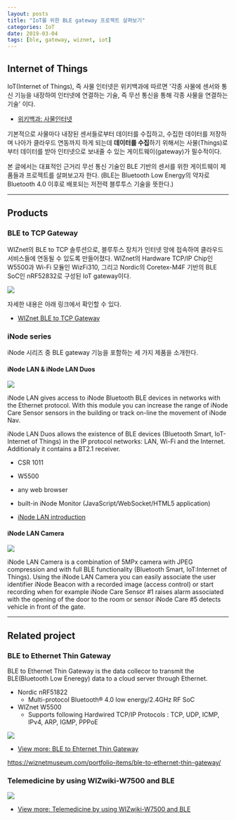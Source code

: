 ```yaml
---
layout: posts
title: "IoT를 위한 BLE gateway 프로젝트 살펴보기"
categories: IoT
date: 2019-03-04
tags: [ble, gateway, wiznet, iot]
---
```


## Internet of Things

IoT(Internet of Things), 즉 사물 인터넷은 위키백과에 따르면 '각종 사물에 센서와 통신 기능을 내장하여 인터넷에 연결하는 기술, 즉 무선 통신을 통해 각종 사물을 연결하는 기술' 이다.

- [위키백과: 사물인터넷](https://ko.wikipedia.org/wiki/%EC%82%AC%EB%AC%BC%EC%9D%B8%ED%84%B0%EB%84%B7)

기본적으로 사물마다 내장된 센서들로부터 데이터를 수집하고, 수집한 데이터를 저장하며 나아가 클라우드 연동까지 하게 되는데
**데이터를 수집**하기 위해서는 사물(Things)로부터 데이터를 받아 인터넷으로 보내줄 수 있는 게이트웨이(gateway)가 필수적이다.

본 글에서는 대표적인 근거리 무선 통신 기술인 BLE 기반의 센서를 위한 게이트웨이 제품들과 프로젝트를 살펴보고자 한다. (BLE는 Bluetooth Low Energy의 약자로 Bluetooth 4.0 이후로 배포되는 저전력 블루투스 기술을 뜻한다.)

---

## Products

### BLE to TCP Gateway

WIZnet의 BLE to TCP 솔루션으로, 블루투스 장치가 인터넷 망에 접속하여 클라우드 서비스들에 연동될 수 있도록 만들어졌다.
WIZnet의 Hardware TCP/IP Chip인 W5500과 Wi-Fi 모듈인 WizFi310, 그리고 Nordic의 Coretex-M4F 기반의 BLE SoC인 nRF52832로 구성된 IoT gateway이다.

<img src="http://wiznetacademy.com/wp/wp-content/uploads/2016/10/ble_tcp_5.jpg">

자세한 내용은 아래 링크에서 확인할 수 있다.

- [WIZnet BLE to TCP Gateway](https://wiznetmuseum.com/portfolio-items/2-ble-to-tcp-gateway/)

### iNode series

iNode 시리즈 중 BLE gateway 기능을 포함하는 세 가지 제품을 소개한다.


#### iNode LAN & iNode LAN Duos

<img src="https://wiznetmuseum.com/wp/wp-content/uploads/2019/02/iNode_LAN_71_1200.jpg">

iNode LAN gives access to iNode Bluetooth BLE devices in networks with the Ethernet protocol. With this module you can increase the range of iNode Care Sensor sensors in the building or track on-line the movement of iNode Nav.

iNode LAN Duos allows the existence of BLE devices (Bluetooth Smart, IoT-Internet of Things) in the IP protocol networks: LAN, Wi-Fi and the Internet. Additionaly it contains a BT2.1 receiver.

- CSR 1011
- W5500

- any web browser
- built-in iNode Monitor (JavaScript/WebSocket/HTML5 application)


- [iNode LAN introduction](https://wiznetmuseum.com/portfolio-items/inode-lan-bluetooth-gateway/)


#### iNode LAN Camera

<img src="https://inode.pl/images/inode/0-1000/iNode-LAN-Camera_%5B181%5D_1200.jpg?&width=300">

iNode LAN Camera is a combination of 5MPx camera with JPEG compression and with full BLE functionality (Bluetooth Smart, IoT:Internet of Things). Using the iNode LAN Camera you can easily associate the user identifier iNode Beacon with a recorded image (access control) or start recording when for example iNode Care Sensor #1 raises alarm associated with the opening of the door to the room or sensor iNode Care #5 detects vehicle in front of the gate.

---

## Related project

### BLE to Ethernet Thin Gateway

BLE to Ethernet Thin Gateway is the data collecor to transmit the BLE(Bluetooth Low Eneregy) data to a cloud server through Ethernet.

- Nordic nRF51822
  - Multi-protocol Bluetooth® 4.0 low energy/2.4GHz RF SoC
- WIZnet W5500
  - Supports following Hardwired TCP/IP Protocols : TCP, UDP, ICMP, IPv4, ARP, IGMP, PPPoE

<img src="https://wiznetmuseum.com/wp/wp-content/uploads/2016/02/ble_gateway-1.jpg">

- [View more: BLE to Ehternet Thin Gateway](https://wiznetmuseum.com/portfolio-items/ble-to-ethernet-thin-gateway/)

https://wiznetmuseum.com/portfolio-items/ble-to-ethernet-thin-gateway/

### Telemedicine by using WIZwiki-W7500 and BLE

<img src="https://cdn.instructables.com/FJZ/OEAV/IB8J0RW2/FJZOEAVIB8J0RW2.LARGE.jpg?auto=webp&width=400">

- [View more: Telemedicine by using WIZwiki-W7500 and BLE](https://wiznetmuseum.com/portfolio-items/telemedicine-by-using-wizwiki-w7500-and-ble/)
